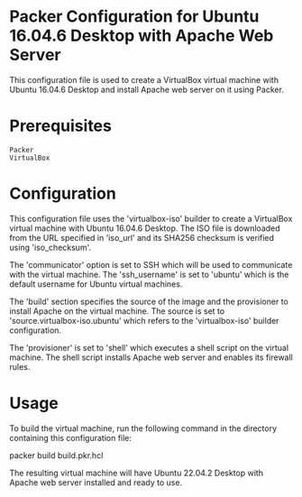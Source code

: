 # Packer Configuration for Ubuntu 16.04.6 Desktop with Apache Web Server

This configuration file is used to create a VirtualBox virtual machine with Ubuntu 16.04.6 Desktop and install Apache web server on it using Packer.


# Prerequisites

    Packer
    VirtualBox


# Configuration

This configuration file uses the 'virtualbox-iso' builder to create a VirtualBox virtual machine with Ubuntu 16.04.6 Desktop. The ISO file is downloaded from the URL specified in 'iso_url' and its SHA256 checksum is verified using 'iso_checksum'.

The 'communicator' option is set to SSH which will be used to communicate with the virtual machine. The 'ssh_username' is set to 'ubuntu' which is the default username for Ubuntu virtual machines.

The 'build' section specifies the source of the image and the provisioner to install Apache on the virtual machine. The source is set to 'source.virtualbox-iso.ubuntu' which refers to the 'virtualbox-iso' builder configuration.

The 'provisioner' is set to 'shell' which executes a shell script on the virtual machine. The shell script installs Apache web server and enables its firewall rules.


# Usage

To build the virtual machine, run the following command in the directory containing this configuration file:

packer build build.pkr.hcl 

The resulting virtual machine will have Ubuntu 22.04.2 Desktop with Apache web server installed and ready to use.